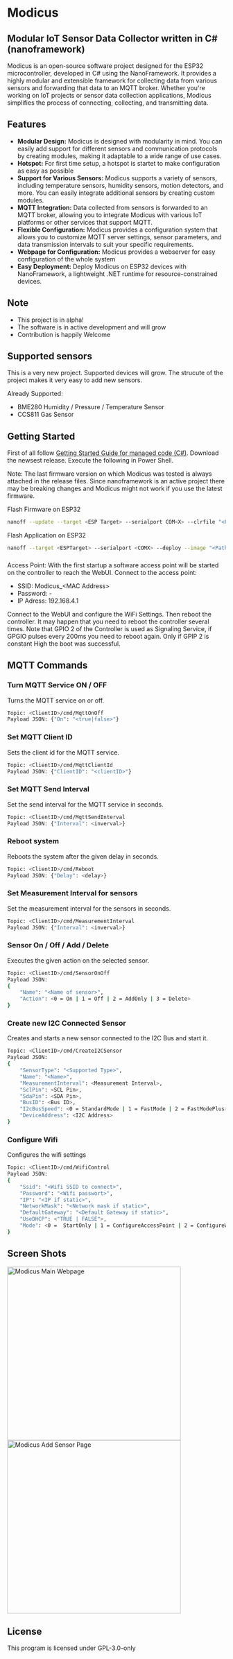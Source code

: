 # Modicus
## Modular IoT Sensor Data Collector written in C# (nanoframework)

Modicus is an open-source software project designed for the ESP32 microcontroller, developed in C# using the NanoFramework.
It provides a highly modular and extensible framework for collecting data from various sensors and forwarding that data to an MQTT broker.
Whether you're working on IoT projects or sensor data collection applications, Modicus simplifies the process of connecting, collecting, and transmitting data.

## Features
- **Modular Design:** Modicus is designed with modularity in mind. You can easily add support for different sensors and communication protocols by creating modules, making it adaptable to a wide range of use cases.
- **Hotspot:** For first time setup, a hotspot is startet to make configuration as easy as possible
- **Support for Various Sensors:** Modicus supports a variety of sensors, including temperature sensors, humidity sensors, motion detectors, and more. You can easily integrate additional sensors by creating custom modules.
- **MQTT Integration:** Data collected from sensors is forwarded to an MQTT broker, allowing you to integrate Modicus with various IoT platforms or other services that support MQTT.
- **Flexible Configuration:** Modicus provides a configuration system that allows you to customize MQTT server settings, sensor parameters, and data transmission intervals to suit your specific requirements.
- **Webpage for Configuration:** Modicus provides a webserver for easy configuration of the whole system
- **Easy Deployment:** Deploy Modicus on ESP32 devices with NanoFramework, a lightweight .NET runtime for resource-constrained devices.


## Note
- This project is in alpha!
- The software is in active development and will grow
- Contribution is happily Welcome

## Supported sensors
This is a very new project. Supported devices will grow. The strucute of the project makes it very easy to add new sensors. 

Already Supported:
- BME280 Humidity / Pressure / Temperature Sensor
- CCS811 Gas Sensor

## Getting Started 
First of all follow [Getting Started Guide for managed code (C#)](https://docs.nanoframework.net/content/getting-started-guides/getting-started-managed.html).
Download the newsest release. Execute the following in Power Shell. 

Note:
The last firmware version on which Modicus was tested is always attached in the release files. Since nanoframework is an active project there may be breaking changes and Modicus might not work if you use the latest firmware.

Flash Firmware on ESP32
```sh
nanoff --update --target <ESP Target> --serialport COM<X> --clrfile "<Path to nanoCLR.bin File>"
```

Flash Application on ESP32
```sh
nanoff --target <ESPTarget> --serialport <COMX> --deploy --image "<Path to Modicus BIN File>"
```

###
Access Point: With the first startup a software access point will be started on the controller to reach the WebUI. 
Connect to the access point:
 - SSID: Modicus_&#60;MAC Address&#62;
 - Password: -
 - IP Adress: 192.168.4.1
 
Connect to the WebUI and configure the WiFi Settings. Then reboot the controller. It may happen that you need to reboot the controller several times. 
Note that GPIO 2 of the Controller is used as Signaling Service, if GPGIO pulses every 200ms you need to reboot again. 
Only if GPIP 2 is constant High the boot was successful. 

## MQTT Commands

### Turn MQTT Service ON / OFF
Turns the MQTT service on or off.
```sh
Topic: <ClientID>/cmd/MqttOnOff
Payload JSON: {"On": "<true|false>"}
```

### Set MQTT Client ID
Sets the client id for the MQTT service.
```sh
Topic: <ClientID>/cmd/MqttClientId
Payload JSON: {"ClientID": "<clientID>"}
```
### Set MQTT Send Interval 
Set the send interval for the MQTT service in seconds.
```sh
Topic: <ClientID>/cmd/MqttSendInterval
Payload JSON: {"Interval": <inverval>}
```

### Reboot system
Reboots the system after the given delay in seconds.
```sh
Topic: <ClientID>/cmd/Reboot
Payload JSON: {"Delay": <delay>}
```

### Set Measurement Interval for sensors
Set the measurement interval for the sensors in seconds.
```sh
Topic: <ClientID>/cmd/MeasurementInterval
Payload JSON: {"Interval": <inverval>}
```
### Sensor On / Off / Add / Delete
Executes the given action on the selected sensor.
```sh
Topic: <ClientID>/cmd/SensorOnOff
Payload JSON:
{
	"Name": "<Name of sensor>",
	"Action": <0 = On | 1 = Off | 2 = AddOnly | 3 = Delete>
}
```

### Create new I2C Connected Sensor
Creates and starts a new sensor connected to the I2C Bus and start it.
```sh
Topic: <ClientID>/cmd/CreateI2CSensor
Payload JSON:
{
	"SensorType": "<Supported Type>",
	"Name": "<Name>",
	"MeasurementInterval": <Measurement Interval>,
	"SclPin": <SCL Pin>,
	"SdaPin": <SDA Pin>,
	"BusID": <Bus ID>,
	"I2cBusSpeed": <0 = StandardMode | 1 = FastMode | 2 = FastModePlus>,
	"DeviceAddress": <I2C Address>
}
```

### Configure Wifi
Configures the wifi settings
```sh
Topic: <ClientID>/cmd/WifiControl
Payload JSON:
{
	"Ssid": "<Wifi SSID to connect>",
	"Password": "<Wifi passwort>",
	"IP": "<IP if static>",
	"NetworkMask": "<Network mask if static>",
	"DefaultGateway": "<Default Gateway if static>",
	"UseDHCP": <"TRUE | FALSE">,
	"Mode": <0 =  StartOnly | 1 = ConfigureAccessPoint | 2 = ConfigureWireless80211>
}
```

## Screen Shots
<img src="https://github.com/Richy1989/Modicus/blob/main/images/modicus_main.jpg" alt="Modicus Main Webpage" width="400"/>
<br />
<img src="https://github.com/Richy1989/Modicus/blob/main/images/modicus_sensor.jpg" alt="Modicus Add Sensor Page" width="400"/>

## License
This program is licensed under GPL-3.0-only
